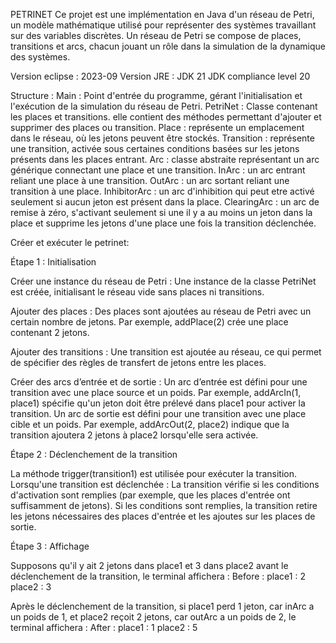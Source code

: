 PETRINET
Ce projet est une implémentation en Java d'un réseau de Petri, un modèle mathématique utilisé 
pour représenter des systèmes travaillant sur des variables discrètes. Un réseau de Petri se 
compose de places, transitions et arcs, chacun jouant un rôle dans la simulation de la dynamique 
des systèmes.

Version eclipse : 2023-09
Version JRE : JDK 21
JDK compliance level 20

Structure :
Main : Point d'entrée du programme, gérant l'initialisation et l'exécution de la simulation du 
réseau de Petri.
PetriNet : Classe contenant les places et transitions. elle contient des méthodes permettant d'ajouter
et supprimer des places ou transition.
Place : représente un emplacement dans le réseau, où les jetons peuvent être stockés.
Transition : représente une transition, activée sous certaines conditions basées sur les jetons 
présents dans les places entrant.
Arc : classe abstraite représentant un arc générique connectant une place et une transition.
InArc : un arc entrant reliant une place à une transition.
OutArc : un arc sortant reliant une transition à une place.
InhibitorArc : un arc d'inhibition qui peut etre activé seulement si aucun jeton est présent dans 
la place.
ClearingArc : un arc de remise à zéro, s'activant seulement si une il y a au moins un jeton dans la 
place et supprime les jetons d'une place une fois la transition déclenchée.


Créer et exécuter le petrinet:

Étape 1 : Initialisation

Créer une instance du réseau de Petri :
Une instance de la classe PetriNet est créée, initialisant le réseau vide sans places ni transitions.

Ajouter des places :
Des places sont ajoutées au réseau de Petri avec un certain nombre de jetons. Par exemple, addPlace(2) 
crée une place contenant 2 jetons.

Ajouter des transitions :
Une transition est ajoutée au réseau, ce qui permet de spécifier des règles de transfert de jetons
 entre les places.
 
Créer des arcs d’entrée et de sortie :
Un arc d’entrée est défini pour une transition avec une place source et un poids. Par exemple, 
addArcIn(1, place1) spécifie qu'un jeton doit être prélevé dans place1 pour activer la transition.
Un arc de sortie est défini pour une transition avec une place cible et un poids. Par exemple,
addArcOut(2, place2) indique que la transition ajoutera 2 jetons à place2 lorsqu'elle sera activée.


Étape 2 : Déclenchement de la transition

La méthode trigger(transition1) est utilisée pour exécuter la transition. Lorsqu'une transition 
est déclenchée :
La transition vérifie si les conditions d'activation sont remplies (par exemple, que les places 
d'entrée ont suffisamment de jetons).
Si les conditions sont remplies, la transition retire les jetons nécessaires des places d'entrée 
et les ajoutes sur les places de sortie.


Étape 3 : Affichage

Supposons qu'il y ait 2 jetons dans place1 et 3 dans place2 avant le déclenchement de la transition,
le terminal affichera :
Before :
place1 : 2
place2 : 3

Après le déclenchement de la transition, si place1 perd 1 jeton, car inArc a un poids de 1, et place2 
reçoit 2 jetons, car outArc a un poids de 2, le terminal affichera :
After :
place1 : 1
place2 : 5
